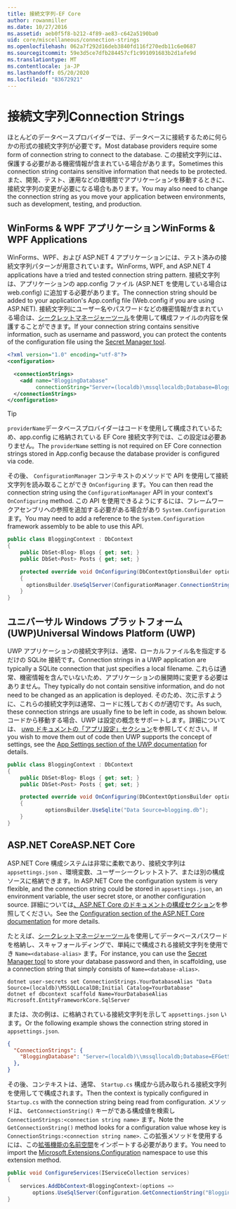```yaml
---
title: 接続文字列-EF Core
author: rowanmiller
ms.date: 10/27/2016
ms.assetid: aeb0f5f8-b212-4f89-ae83-c642a5190ba0
uid: core/miscellaneous/connection-strings
ms.openlocfilehash: 062a7f292d16deb3840fd116f270edb11c6e0687
ms.sourcegitcommit: 59e3d5ce7dfb284457cf1c991091683b2d1afe9d
ms.translationtype: MT
ms.contentlocale: ja-JP
ms.lasthandoff: 05/20/2020
ms.locfileid: "83672921"
---
```

# <a name="connection-strings"></a><span data-ttu-id="4bdd9-102">接続文字列</span><span class="sxs-lookup"><span data-stu-id="4bdd9-102">Connection Strings</span></span>

<span data-ttu-id="4bdd9-103">ほとんどのデータベースプロバイダーでは、データベースに接続するために何らかの形式の接続文字列が必要です。</span><span class="sxs-lookup"><span data-stu-id="4bdd9-103">Most database providers require some form of connection string to connect to the database.</span></span> <span data-ttu-id="4bdd9-104">この接続文字列には、保護する必要がある機密情報が含まれている場合があります。</span><span class="sxs-lookup"><span data-stu-id="4bdd9-104">Sometimes this connection string contains sensitive information that needs to be protected.</span></span> <span data-ttu-id="4bdd9-105">また、開発、テスト、運用などの環境間でアプリケーションを移動するときに、接続文字列の変更が必要になる場合もあります。</span><span class="sxs-lookup"><span data-stu-id="4bdd9-105">You may also need to change the connection string as you move your application between environments, such as development, testing, and production.</span></span>

## <a name="winforms--wpf-applications"></a><span data-ttu-id="4bdd9-106">WinForms & WPF アプリケーション</span><span class="sxs-lookup"><span data-stu-id="4bdd9-106">WinForms & WPF Applications</span></span>

<span data-ttu-id="4bdd9-107">WinForms、WPF、および ASP.NET 4 アプリケーションには、テスト済みの接続文字列パターンが用意されています。</span><span class="sxs-lookup"><span data-stu-id="4bdd9-107">WinForms, WPF, and ASP.NET 4 applications have a tried and tested connection string pattern.</span></span> <span data-ttu-id="4bdd9-108">接続文字列は、アプリケーションの app.config ファイル (ASP.NET を使用している場合は web.config) に追加する必要があります。</span><span class="sxs-lookup"><span data-stu-id="4bdd9-108">The connection string should be added to your application's App.config file (Web.config if you are using ASP.NET).</span></span> <span data-ttu-id="4bdd9-109">接続文字列にユーザー名やパスワードなどの機密情報が含まれている場合は、[シークレットマネージャーツール](/aspnet/core/security/app-secrets#secret-manager)を使用して構成ファイルの内容を保護することができます。</span><span class="sxs-lookup"><span data-stu-id="4bdd9-109">If your connection string contains sensitive information, such as username and password, you can protect the contents of the configuration file using the [Secret Manager tool](/aspnet/core/security/app-secrets#secret-manager).</span></span>

``` xml
<?xml version="1.0" encoding="utf-8"?>
<configuration>

  <connectionStrings>
    <add name="BloggingDatabase"
         connectionString="Server=(localdb)\mssqllocaldb;Database=Blogging;Trusted_Connection=True;" />
  </connectionStrings>
</configuration>
```

> [!TIP]  
> <span data-ttu-id="4bdd9-110">`providerName`データベースプロバイダーはコードを使用して構成されているため、app.config に格納されている EF Core 接続文字列では、この設定は必要ありません。</span><span class="sxs-lookup"><span data-stu-id="4bdd9-110">The `providerName` setting is not required on EF Core connection strings stored in App.config because the database provider is configured via code.</span></span>

<span data-ttu-id="4bdd9-111">その後、 `ConfigurationManager` コンテキストのメソッドで API を使用して接続文字列を読み取ることができ `OnConfiguring` ます。</span><span class="sxs-lookup"><span data-stu-id="4bdd9-111">You can then read the connection string using the `ConfigurationManager` API in your context's `OnConfiguring` method.</span></span> <span data-ttu-id="4bdd9-112">この API を使用できるようにするには、フレームワークアセンブリへの参照を追加する必要がある場合があり `System.Configuration` ます。</span><span class="sxs-lookup"><span data-stu-id="4bdd9-112">You may need to add a reference to the `System.Configuration` framework assembly to be able to use this API.</span></span>

``` csharp
public class BloggingContext : DbContext
{
    public DbSet<Blog> Blogs { get; set; }
    public DbSet<Post> Posts { get; set; }

    protected override void OnConfiguring(DbContextOptionsBuilder optionsBuilder)
    {
      optionsBuilder.UseSqlServer(ConfigurationManager.ConnectionStrings["BloggingDatabase"].ConnectionString);
    }
}
```

## <a name="universal-windows-platform-uwp"></a><span data-ttu-id="4bdd9-113">ユニバーサル Windows プラットフォーム (UWP)</span><span class="sxs-lookup"><span data-stu-id="4bdd9-113">Universal Windows Platform (UWP)</span></span>

<span data-ttu-id="4bdd9-114">UWP アプリケーションの接続文字列は、通常、ローカルファイル名を指定するだけの SQLite 接続です。</span><span class="sxs-lookup"><span data-stu-id="4bdd9-114">Connection strings in a UWP application are typically a SQLite connection that just specifies a local filename.</span></span> <span data-ttu-id="4bdd9-115">これらは通常、機密情報を含んでいないため、アプリケーションの展開時に変更する必要はありません。</span><span class="sxs-lookup"><span data-stu-id="4bdd9-115">They typically do not contain sensitive information, and do not need to be changed as an application is deployed.</span></span> <span data-ttu-id="4bdd9-116">そのため、次に示すように、これらの接続文字列は通常、コードに残しておくのが適切です。</span><span class="sxs-lookup"><span data-stu-id="4bdd9-116">As such, these connection strings are usually fine to be left in code, as shown below.</span></span> <span data-ttu-id="4bdd9-117">コードから移動する場合、UWP は設定の概念をサポートします。詳細については、 [uwp ドキュメントの「アプリ設定」セクション](/windows/uwp/app-settings/store-and-retrieve-app-data)を参照してください。</span><span class="sxs-lookup"><span data-stu-id="4bdd9-117">If you wish to move them out of code then UWP supports the concept of settings, see the [App Settings section of the UWP documentation](/windows/uwp/app-settings/store-and-retrieve-app-data) for details.</span></span>

``` csharp
public class BloggingContext : DbContext
{
    public DbSet<Blog> Blogs { get; set; }
    public DbSet<Post> Posts { get; set; }

    protected override void OnConfiguring(DbContextOptionsBuilder optionsBuilder)
    {
            optionsBuilder.UseSqlite("Data Source=blogging.db");
    }
}
```

## <a name="aspnet-core"></a><span data-ttu-id="4bdd9-118">ASP.NET Core</span><span class="sxs-lookup"><span data-stu-id="4bdd9-118">ASP.NET Core</span></span>

<span data-ttu-id="4bdd9-119">ASP.NET Core 構成システムは非常に柔軟であり、接続文字列は `appsettings.json` 、環境変数、ユーザーシークレットストア、または別の構成ソースに格納できます。</span><span class="sxs-lookup"><span data-stu-id="4bdd9-119">In ASP.NET Core the configuration system is very flexible, and the connection string could be stored in `appsettings.json`, an environment variable, the user secret store, or another configuration source.</span></span> <span data-ttu-id="4bdd9-120">詳細については[、ASP.NET Core のドキュメントの構成セクション](/aspnet/core/fundamentals/configuration)を参照してください。</span><span class="sxs-lookup"><span data-stu-id="4bdd9-120">See the [Configuration section of the ASP.NET Core documentation](/aspnet/core/fundamentals/configuration) for more details.</span></span>

<span data-ttu-id="4bdd9-121">たとえば、[シークレットマネージャーツール](/aspnet/core/security/app-secrets#secret-manager)を使用してデータベースパスワードを格納し、スキャフォールディングで、単純にで構成される接続文字列を使用でき `Name=<database-alias>` ます。</span><span class="sxs-lookup"><span data-stu-id="4bdd9-121">For instance, you can use the [Secret Manager tool](/aspnet/core/security/app-secrets#secret-manager) to store your database password and then, in scaffolding, use a connection string that simply consists of `Name=<database-alias>`.</span></span>

```dotnetcli
dotnet user-secrets set ConnectionStrings.YourDatabaseAlias "Data Source=(localdb)\MSSQLLocalDB;Initial Catalog=YourDatabase"
dotnet ef dbcontext scaffold Name=YourDatabaseAlias Microsoft.EntityFrameworkCore.SqlServer
```

<span data-ttu-id="4bdd9-122">または、次の例は、に格納されている接続文字列を示して `appsettings.json` います。</span><span class="sxs-lookup"><span data-stu-id="4bdd9-122">Or the following example shows the connection string stored in `appsettings.json`.</span></span>

``` json
{
  "ConnectionStrings": {
    "BloggingDatabase": "Server=(localdb)\\mssqllocaldb;Database=EFGetStarted.ConsoleApp.NewDb;Trusted_Connection=True;"
  },
}
```

<span data-ttu-id="4bdd9-123">その後、コンテキストは、通常、 `Startup.cs` 構成から読み取られる接続文字列を使用してで構成されます。</span><span class="sxs-lookup"><span data-stu-id="4bdd9-123">Then the context is typically configured in `Startup.cs` with the connection string being read from configuration.</span></span> <span data-ttu-id="4bdd9-124">メソッドは、 `GetConnectionString()` キーがである構成値を検索し `ConnectionStrings:<connection string name>` ます。</span><span class="sxs-lookup"><span data-stu-id="4bdd9-124">Note the `GetConnectionString()` method looks for a configuration value whose key is `ConnectionStrings:<connection string name>`.</span></span> <span data-ttu-id="4bdd9-125">この拡張メソッドを使用するには、この[拡張機能の名前空間](/dotnet/api/microsoft.extensions.configuration)をインポートする必要があります。</span><span class="sxs-lookup"><span data-stu-id="4bdd9-125">You need to import the [Microsoft.Extensions.Configuration](/dotnet/api/microsoft.extensions.configuration) namespace to use this extension method.</span></span>

``` csharp
public void ConfigureServices(IServiceCollection services)
{
    services.AddDbContext<BloggingContext>(options =>
        options.UseSqlServer(Configuration.GetConnectionString("BloggingDatabase")));
}
```

